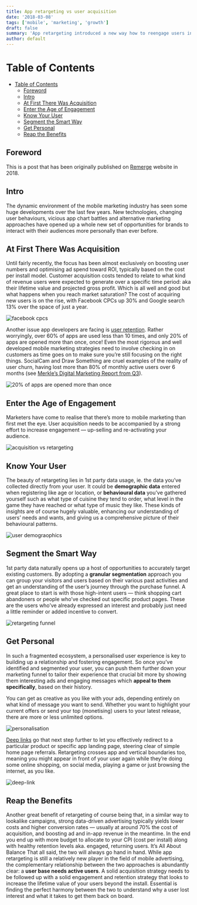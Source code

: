```yaml
---
title: App retargeting vs user acquisition
date: '2018-03-08'
tags: ['mobile', 'marketing', 'growth']
draft: false
summary: 'App retargeting introduced a new way how to reengage users in mobile apps which was not previously easy. In this article I briefly outline how it compares with user acquisition, various segmentation options and benefits.'
author: default
---
```


# Table of Contents

- [Table of Contents](#table-of-contents)
  - [Foreword](#foreword)
  - [Intro](#intro)
  - [At First There Was Acquisition](#at-first-there-was-acquisition)
  - [Enter the Age of Engagement](#enter-the-age-of-engagement)
  - [Know Your User](#know-your-user)
  - [Segment the Smart Way](#segment-the-smart-way)
  - [Get Personal](#get-personal)
  - [Reap the Benefits](#reap-the-benefits)

## Foreword

This is a post that has been originally published on [Remerge](https://www.remerge.io/) website in 2018.

## Intro

The dynamic environment of the mobile marketing industry has seen some huge developments over the last few years. New technologies, changing user behaviours, vicious app chart battles and alternative marketing approaches have opened up a whole new set of opportunities for brands to interact with their audiences more personally than ever before.

## At First There Was Acquisition

Until fairly recently, the focus has been almost exclusively on boosting user numbers and optimising ad spend toward ROI, typically based on the cost per install model. Customer acquisition costs tended to relate to what kind of revenue users were expected to generate over a specific time period: aka their lifetime value and projected gross profit.
Which is all well and good but what happens when you reach market saturation? The cost of acquiring new users is on the rise, with Facebook CPCs up 30% and Google search 13% over the space of just a year.

![facebook cpcs](/static/img/blog/retargeting/CPCs.jpeg)

Another issue app developers are facing is [user retention](http://venturebeat.com/2015/03/16/the-big-problem-with-retention-in-mobile-gaming/). Rather worryingly, over 60% of apps are used less than 10 times, and only 20% of apps are opened more than once, once! Even the most rigorous and well developed mobile marketing strategies need to involve checking in on customers as time goes on to make sure you’re still focusing on the right things. SocialCam and Draw Something are cruel examples of the reality of user churn, having lost more than 80% of monthly active users over 6 months (see [Merkle’s Digital Marketing Report from Q3](http://www.rimmkaufman.com/digital-marketing-report/)).

![20% of apps are opened more than once](/static/img/blog/retargeting/20-percent-of-apps.jpeg)

## Enter the Age of Engagement

Marketers have come to realise that there’s more to mobile marketing than first met the eye. User acquisition needs to be accompanied by a strong effort to increase engagement — up-selling and re-activating your audience.

![acquisition vs retargeting](/static/img/blog/retargeting/acquisition-vs-retargeting.jpeg)

## Know Your User

The beauty of retargeting lies in 1st party data usage, ie. the data you’ve collected directly from your user. It could be **demographic data** entered when registering like age or location, or **behavioural data** you’ve gathered yourself such as what type of cuisine they tend to order, what level in the game they have reached or what type of music they like. These kinds of insights are of course hugely valuable, enhancing our understanding of users’ needs and wants, and giving us a comprehensive picture of their behavioural patterns.

![user demograophics](/static/img/blog/retargeting/user-demographics.jpeg)

## Segment the Smart Way

1st party data naturally opens up a host of opportunities to accurately target existing customers. By adopting a **granular segmentation** approach you can group your visitors and users based on their various past activities and get an understanding of the user’s journey through the purchase funnel. A great place to start is with those high-intent users — think shopping cart abandoners or people who’ve checked out specific product pages. These are the users who’ve already expressed an interest and probably just need a little reminder or added incentive to convert.

![retargeting funnel](/static/img/blog/retargeting/funnel.jpeg)

## Get Personal

In such a fragmented ecosystem, a personalised user experience is key to building up a relationship and fostering engagement. So once you’ve identified and segmented your user, you can push them further down your marketing funnel to tailor their experience that crucial bit more by showing them interesting ads and engaging messages which **appeal to them specifically**, based on their history.

You can get as creative as you like with your ads, depending entirely on what kind of message you want to send. Whether you want to highlight your current offers or send your top (monetising) users to your latest release, there are more or less unlimited options.

![personalisation](/static/img/blog/retargeting/personalisation.jpeg)

[Deep links](https://en.wikipedia.org/wiki/Mobile_deep_linking) go that next step further to let you effectively redirect to a particular product or specific app landing page, steering clear of simple home page referrals. Retargeting crosses app and vertical boundaries too, meaning you might appear in front of your user again while they’re doing some online shopping, on social media, playing a game or just browsing the internet, as you like.

![deep-link](/static/img/blog/retargeting/deep-link.jpeg)

## Reap the Benefits

Another great benefit of retargeting of course being that, in a similar way to lookalike campaigns, strong data-driven advertising typically yields lower costs and higher conversion rates — usually at around 70% the cost of acquisition, and boosting ad and in-app revenue in the meantime. In the end you end up with more budget to allocate to your CPI (cost per install) along with healthy retention levels aka. engaged, returning users.
It’s All About Balance
That all said, the two will always go hand in hand. While app retargeting is still a relatively new player in the field of mobile advertising, the complementary relationship between the two approaches is abundantly clear: a **user base needs active users**. A solid acquisition strategy needs to be followed up with a solid engagement and retention strategy that looks to increase the lifetime value of your users beyond the install. Essential is finding the perfect harmony between the two to understand why a user lost interest and what it takes to get them back on board.
